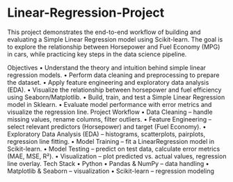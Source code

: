 # Linear-Regression-Project
This project demonstrates the end-to-end workflow of building and evaluating a Simple Linear Regression model using Scikit-learn. The goal is to explore the relationship between Horsepower and Fuel Economy (MPG) in cars, while practicing key steps in the data science pipeline.

Objectives
• Understand the theory and intuition behind simple linear regression models.
• Perform data cleaning and preprocessing to prepare the dataset.
• Apply feature engineering and exploratory data analysis (EDA).
• Visualize the relationship between horsepower and fuel efficiency using Seaborn/Matplotlib.
• Build, train, and test a Simple Linear Regression model in Sklearn.
• Evaluate model performance with error metrics and visualize the regression line.
Project Workflow
• Data Cleaning – handle missing values, rename columns, filter outliers.
• Feature Engineering – select relevant predictors (Horsepower) and target (Fuel Economy).
• Exploratory Data Analysis (EDA) – histograms, scatterplots, pairplots, regression line fitting.
• Model Training – fit a LinearRegression model in Scikit-learn.
• Model Testing – predict on test data, calculate error metrics (MAE, MSE, R²).
• Visualization – plot predicted vs. actual values, regression line overlay.
Tech Stack
• Python
• Pandas & NumPy – data handling
• Matplotlib & Seaborn – visualization
• Scikit-learn – regression modeling
